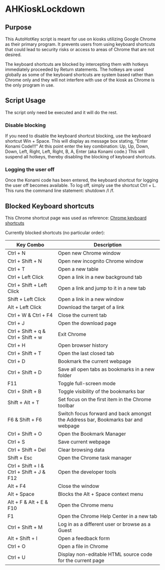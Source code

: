 # AHKioskLockdown

## Purpose

This AutoHotKey script is meant for use on kiosks utilizing Google Chrome
as their primary program. It prevents users from using keyboard shortcuts
that could lead to security risks or access to areas of Chrome that are not
desired.

The keyboard shortcuts are blocked by intercepting them with hotkeys
immediately proceeded by Return statements. The hotkeys are used globally as
some of the keyboard shortcuts are system based rather than Chrome only and
they will not interfere with use of the kiosk as Chrome is the only program
in use.


## Script Usage

The script only need be executed and it will do the rest.

### Disable blocking

If you need to disable the keyboard shortcut blocking, use the keyboard
shortcut Win + Space. This will display as message box stating, "Enter Konami
Code!!!" At this point enter the key combination: Up, Up, Down, Down, Left,
Right, Left, Right, B, A, Enter (aka Konami code.) This will suspend all
hotkeys, thereby disabling the blocking of keyboard shortcuts.

### Logging the user off

Once the Konami code has been entered, the keyboard shortcut for logging the
user off becomes available. To log off, simply use the shortcut Ctrl + L. This
runs the command line statement: shutdown /l /f.

## Blocked Keyboard shortcuts

This Chrome shortcut page was used as reference: [Chrome keyboard shortcuts](https://support.google.com/chrome/answer/157179?hl=en)

Currently blocked shortcuts (no particular order):

Key Combo | Description
--- | ---
Ctrl + N | Open new Chrome window
Ctrl + Shift + N | Open new incognito Chrome window
Ctrl + T | Open a new table
Ctrl + Left Click | Open a link in a new background tab
Ctrl + Shift + Left Click | Open a link and jump to it in a new tab
Shift + Left Click | Open a link in a new window
Alt + Left Click | Download the target of a link
Ctrl + W & Ctrl + F4 | Close the current tab
Ctrl + J | Open the download page
Ctrl + Shift + q & Ctrl + Shift + w | Exit Chrome
Ctrl + H | Open browser history
Ctrl + Shift + T | Open the last closed tab
Ctrl + D | Bookmark the current webpage
Ctrl + Shift + D | Save all open tabs as bookmarks in a new folder
F11 | Toggle full-screen mode
Ctrl + Shift + B | Toggle visibility of the bookmarks bar
Shift + Alt + T | Set focus on the first item in the Chrome toolbar
F6 & Shift + F6 | Switch focus forward and back amongst the Address bar, Bookmarks bar and webpage
Ctrl + Shift + O | Open the Bookmark Manager
Ctrl + S | Save current webpage
Ctrl + Shift + Del | Clear browsing data
Shift + Esc | Open the Chrome task manager
Ctrl + Shift + I & Ctrl + Shift + J & F12 | Open the developer tools
Alt + F4 | Close the window
Alt + Space | Blocks the Alt + Space context menu
Alt + F & Alt + E & F10 | Open the Chrome menu
F1 | Open the Chrome Help Center in a new tab
Ctrl + Shift + M | Log in as a different user or browse as a Guest
Alt + Shift + I | Open a feedback form
Ctrl + O | Open a file in Chrome
Ctrl + U | Display non-editable HTML source code for the current page
